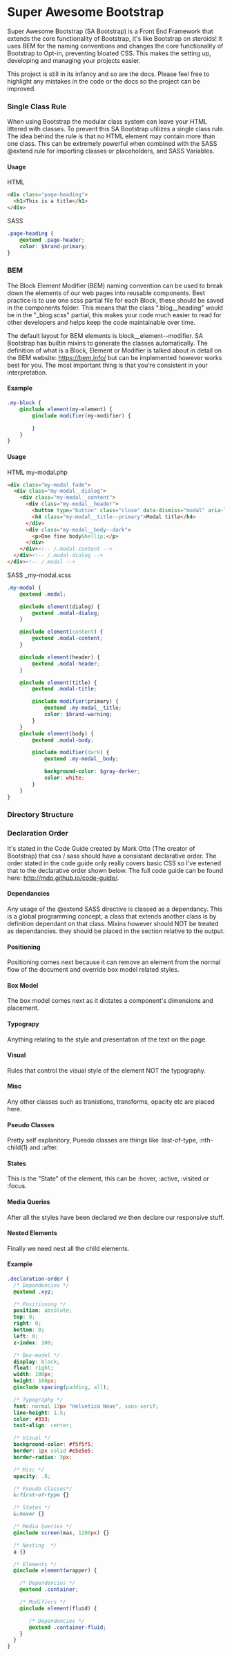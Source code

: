 # Super Awesome Bootstrap
Super Awesome Bootstrap (SA Bootstrap) is a Front End Framework that extends the core functionality of Bootstrap, it's like Bootstrap on steroids! It uses BEM for the naming conventions and changes the core functionality of Bootstrap to Opt-in, preventing bloated CSS. This makes the setting up, developing and managing your projects easier.

This project is still in its infancy and so are the docs. Please feel free to highlight any mistakes in the code or the docs so the project can be improved.

### Single Class Rule
When using Bootstrap the modular class system can leave your HTML littered with classes. To prevent this SA Bootstrap utilizes a single class rule. The idea behind the rule is that no HTML element may contain more than one class. This can be extremely powerful when combined with the SASS @extend rule for importing classes or placeholders, and SASS Variables.

#### Usage
HTML
```html
<div class="page-heading">
  <h1>This is a title</h1>
</div>
```
SASS
```SCSS
.page-heading {
    @extend .page-header;
    color: $brand-primary;
}
```

### BEM
The Block Element Modifier (BEM) naming convention can be used to break down the elements of our web pages into reusable components. Best practice is to use one scss partial file for each Block, these should be saved in the components folder. This means that the class ".blog__heading" would be in the "_blog.scss" partial, this makes your code much easier to read for other developers and helps keep the code maintainable over time.

The default layout for BEM elements is block__element--modifier. SA Bootstrap has builtin mixins to generate the classes automatically. The definition of what is a Block, Element or Modifier is talked about in detail on the BEM website: https://bem.info/ but can be implemented however works best for you. The most important thing is that you're consistent in your interpretation.

#### Example
```scss
.my-block {
    @include element(my-element) {
        @include modifier(my-modifier) {

        }
    }
}
```

#### Usage
HTML my-modal.php
```html
<div class="my-modal fade">
  <div class="my-modal__dialog">
    <div class="my-modal__content">
      <div class="my-modal__header">
        <button type="button" class="close" data-dismiss="modal" aria-label="Close"><span aria-hidden="true">&times;</span></button>
        <h4 class="my-modal__title--primary">Modal title</h4>
      </div>
      <div class="my-modal__body--dark">
        <p>One fine body&hellip;</p>
      </div>
    </div><!-- /.modal-content -->
  </div><!-- /.modal-dialog -->
</div><!-- /.modal -->
```
SASS _my-modal.scss
```scss
.my-modal {
    @extend .modal;

    @include element(dialog) {
        @extend .modal-dialog;
    }

    @include element(content) {
        @extend .modal-content;
    }

    @include element(header) {
        @extend .modal-header;
    }

    @include element(title) {
        @extend .modal-title;

        @include modifier(primary) {
            @extend .my-modal__title;
            color: $brand-warning;
        }
    }
    @include element(body) {
        @extend .modal-body;

        @include modifier(dark) {
            @extend .my-modal__body;

            background-color: $gray-darker;
            color: white;
        }
    }
}
```
### Directory Structure


### Declaration Order
It's stated in the Code Guide created by Mark Otto (The creator of Bootstrap) that css / sass should have a consistant declarative order. The order stated in the code guide only really covers basic CSS so I've extened that to the declarative order shown below. The full code guide can be found here: http://mdo.github.io/code-guide/.

#### Dependancies
Any usage of the @extend SASS directive is classed as a dependancy. This is a global programming concept, a class that extends another class is by definition dependant on that class. Mixins however should NOT be treated as dependancies. they should be placed in the section relative to the output.

#### Positioning
Positioning comes next because it can remove an element from the normal flow of the document and override box model related styles.

#### Box Model
The box model comes next as it dictates a component's dimensions and placement.

#### Typograpy
Anything relating to the style and presentation of the text on the page.

#### Visual
Rules that control the visual style of the element NOT the typography.

#### Misc
Any other classes such as tranistions, transforms, opacity etc are placed here.

#### Pseudo Classes
Pretty self explanitory, Puesdo classes are things like :last-of-type, :nth-child(1) and :after.

#### States
This is the "State" of the element, this can be :hover, :active, :visited or :focus.

#### Media Queries
After all the styles have been declared we then declare our responsive stuff.

#### Nested Elements
Finally we need nest all the child elements.

#### Example
```SCSS
.declaration-order {
  /* Dependencies */
  @extend .xyz;

  /* Positioning */
  position: absolute;
  top: 0;
  right: 0;
  bottom: 0;
  left: 0;
  z-index: 100;

  /* Box-model */
  display: block;
  float: right;
  width: 100px;
  height: 100px;
  @include spacing(padding, all);

  /* Typography */
  font: normal 13px "Helvetica Neue", sans-serif;
  line-height: 1.5;
  color: #333;
  text-align: center;

  /* Visual */
  background-color: #f5f5f5;
  border: 1px solid #e5e5e5;
  border-radius: 3px;

  /* Misc */
  opacity: .8;

  /* Pseudo Classes*/
  &:first-of-type {}

  /* States */
  &:hover {}

  /* Media Queries */
  @include screen(max, 1200px) {}

  /* Nesting  */
  a {}

  /* Elements */
  @include element(wrapper) {

    /* Dependencies */
    @extend .container;

    /* Modifiers */
    @include element(fluid) {

       /* Dependencies */
       @extend .container-fluid;
    }
  }
}
```